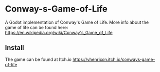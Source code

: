# Conway-s-Game-of-Life
A Godot implementation of Conway's Game of Life. More info about the game of life can be found here: https://en.wikipedia.org/wiki/Conway's_Game_of_Life

## Install 

The game can be found at Itch.io
https://vhenrixon.itch.io/conways-game-of-life


